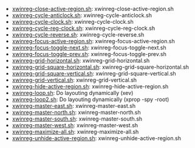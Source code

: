 * [xwinreg-close-active-region.sh](https://gist.github.com/e95bb8e0380ff64e0274#file-xwinreg-close-active-region-sh): xwinreg-close-active-region.sh
* [xwinreg-cycle-anticlock.sh](https://gist.github.com/e95bb8e0380ff64e0274#file-xwinreg-cycle-anticlock-sh): xwinreg-cycle-anticlock.sh
* [xwinreg-cycle-clock.sh](https://gist.github.com/e95bb8e0380ff64e0274#file-xwinreg-cycle-clock-sh): xwinreg-cycle-clock.sh
* [xwinreg-cycle-reg-clock.sh](https://gist.github.com/e95bb8e0380ff64e0274#file-xwinreg-cycle-reg-clock-sh): xwinreg-cycle-reg-clock.sh
* [xwinreg-cycle-reverse.sh](https://gist.github.com/e95bb8e0380ff64e0274#file-xwinreg-cycle-reverse-sh): xwinreg-cycle-reverse.sh
* [xwinreg-focus-active-region.sh](https://gist.github.com/e95bb8e0380ff64e0274#file-xwinreg-focus-active-region-sh): xwinreg-focus-active-region.sh
* [xwinreg-focus-toggle-next.sh](https://gist.github.com/e95bb8e0380ff64e0274#file-xwinreg-focus-toggle-next-sh): xwinreg-focus-toggle-next.sh
* [xwinreg-focus-toggle-prev.sh](https://gist.github.com/e95bb8e0380ff64e0274#file-xwinreg-focus-toggle-prev-sh): xwinreg-focus-toggle-prev.sh
* [xwinreg-grid-horizontal.sh](https://gist.github.com/e95bb8e0380ff64e0274#file-xwinreg-grid-horizontal-sh): xwinreg-grid-horizontal.sh
* [xwinreg-grid-square-horizontal.sh](https://gist.github.com/e95bb8e0380ff64e0274#file-xwinreg-grid-square-horizontal-sh): xwinreg-grid-square-horizontal.sh
* [xwinreg-grid-square-vertical.sh](https://gist.github.com/e95bb8e0380ff64e0274#file-xwinreg-grid-square-vertical-sh): xwinreg-grid-square-vertical.sh
* [xwinreg-grid-vertical.sh](https://gist.github.com/e95bb8e0380ff64e0274#file-xwinreg-grid-vertical-sh): xwinreg-grid-vertical.sh
* [xwinreg-hide-active-region.sh](https://gist.github.com/e95bb8e0380ff64e0274#file-xwinreg-hide-active-region-sh): xwinreg-hide-active-region.sh
* [xwinreg-loop.sh](https://gist.github.com/e95bb8e0380ff64e0274#file-xwinreg-loop-sh): Do layouting dynamically (xev)
* [xwinreg-loop2.sh](https://gist.github.com/e95bb8e0380ff64e0274#file-xwinreg-loop2-sh): Do layouting dynamically (xprop -spy -root)
* [xwinreg-master-east.sh](https://gist.github.com/e95bb8e0380ff64e0274#file-xwinreg-master-east-sh): xwinreg-master-east.sh
* [xwinreg-master-north.sh](https://gist.github.com/e95bb8e0380ff64e0274#file-xwinreg-master-north-sh): xwinreg-master-north.sh
* [xwinreg-master-south.sh](https://gist.github.com/e95bb8e0380ff64e0274#file-xwinreg-master-south-sh): xwinreg-master-south.sh
* [xwinreg-master-west.sh](https://gist.github.com/e95bb8e0380ff64e0274#file-xwinreg-master-west-sh): xwinreg-master-west.sh
* [xwinreg-maximize-all.sh](https://gist.github.com/e95bb8e0380ff64e0274#file-xwinreg-maximize-all-sh): xwinreg-maximize-all.sh
* [xwinreg-unhide-active-region.sh](https://gist.github.com/e95bb8e0380ff64e0274#file-xwinreg-unhide-active-region-sh): xwinreg-unhide-active-region.sh
